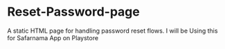 # Reset-Password-page
A static HTML page for handling password reset flows. I will be Using this for Safarnama App on Playstore

